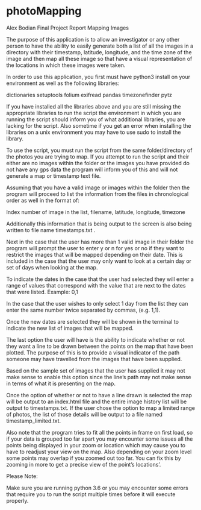# photoMapping

Alex Bodian
Final Project Report
Mapping Images



The purpose of this application is to allow an investigator or any other person to have the ability to easily generate both a list of all the images in a directory with their timestamp, latitude, longitude, and the time zone of the image and then map all these image so that have a visual representation of the locations in which these images were taken.

In order to use this application, you first must have python3 install on your environment as well as the following libraries:

dictionaries 
setuptools
folium
exifread
pandas
timezonefinder 
pytz

If you have installed all the libraries above and you are still missing the appropriate libraries to run the script the environment in which you are running the script should inform you of what additional libraries, you are lacking for the script. Also sometime if you get an error when installing the libraries on a unix environment you may have to use sudo to install the library.

To use the script, you must run the script from the same folder/directory of the photos you are trying to map. If you attempt to run the script and their either are no images within the folder or the images you have provided do not have any gps data the program will inform you of this and will not generate a map or timestamp text file. 

Assuming that you have a valid image or images within the folder then the program will proceed to list the information from the files in chronological order as well in the format of:

Index number of image in the list, filename, latitude, longitude, timezone

Additionally this information that is being output to the screen is also being written to file name timestamps.txt .

Next in the case that the user has more than 1 valid image in their folder the program will prompt the user to enter y or n for yes or no if they want to restrict the images that will be mapped depending on their date. This is included in the case that the user may only want to look at a certain day or set of days when looking at the map.

To indicate the dates in the case that the user had selected they will enter a range of values that correspond with the value that are next to the dates that were listed. Example:  0,1

In the case that the user wishes to only select 1 day from the list they can enter the same number twice separated by commas, (e.g. 1,1). 

Once the new dates are selected they will be shown in the terminal to indicate the new list of images that will be mapped.

The last option the user will have is the ability to indicate whether or not they want a line to be drawn between the points on the map that have been plotted. The purpose of this is to provide a visual indicator of the path someone may have travelled from the images that have been supplied. 

Based on the sample set of images that the user has supplied it may not make sense to enable this option since the line’s path may not make sense in terms of what it is presenting on the map.

Once the option of whether or not to have a line drawn is selected the map will be output to an index.html file and the entire image history list will be output to timestamps.txt. If the user chose the option to map a limited range of photos, the list of those details will be output to a file named timestamp_limited.txt.

Also note that the program tries to fit all the points in frame on first load, so if your data is grouped too far apart you may encounter some issues all the points being displayed in your zoom or location which may cause you to have to readjust your view on the map. Also depending on your zoom level some points may overlap if you zoomed out too far. You can fix this by zooming in more to get a precise view of the point’s locations’.


Please Note:	

Make sure you are running python 3.6 or you may encounter some errors that require you to run the script multiple times before it will execute properly.

